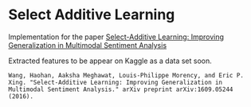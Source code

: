 # Select Additive Learning
Implementation for the paper [Select-Additive Learning: Improving Generalization in Multimodal Sentiment Analysis](https://arxiv.org/abs/1609.05244)

Extracted features to be appear on Kaggle as a data set soon. 

    Wang, Haohan, Aaksha Meghawat, Louis-Philippe Morency, and Eric P. Xing. "Select-Additive Learning: Improving Generalization in Multimodal Sentiment Analysis." arXiv preprint arXiv:1609.05244 (2016).
